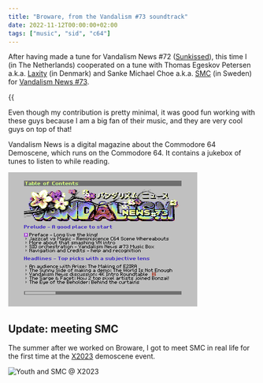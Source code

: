 ```yaml
---
title: "Broware, from the Vandalism #73 soundtrack"
date: 2022-11-12T00:00:00+02:00
tags: ["music", "sid", "c64"]
---
```


After having made a tune for Vandalism News #72 ([Sunkissed](/posts/sunkissed)),
this time I (in The Netherlands) cooperated on a tune with Thomas Egeskov
Petersen a.k.a.  [Laxity](https://csdb.dk/scener/?id=677) (in Denmark) and Sanke
Michael Choe a.k.a.  [SMC](https://csdb.dk/scener/?id=1283) (in Sweden) for
[Vandalism News #73](https://csdb.dk/release/?id=225729).

{{<audio src="/posts/broware/broware.mp3" caption="Broware, by Laxity, Youth and SMC" >}}

Even though my contribution is pretty minimal, it was good fun working with
these guys because I am a big fan of their music, and they are very cool guys on
top of that! 

Vandalism News is a digital magazine about the Commodore 64 Demoscene, which
runs on the Commodore 64. It contains a jukebox of tunes to listen to while
reading.

![](vandalism73-menu.gif)

## Update: meeting SMC

The summer after we worked on Broware, I got to meet SMC in real life for the first time at the [X2023](/posts/staying_alive) demoscene event.

![Youth and SMC @ X2023](/posts/staying_alive/smc.webp)




